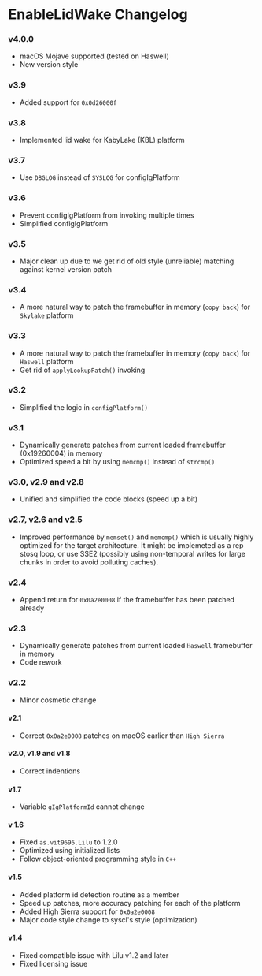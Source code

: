 EnableLidWake Changelog
==============
### v4.0.0
- macOS Mojave supported (tested on Haswell)
- New version style

### v3.9
- Added support for ```0x0d26000f```

### v3.8

- Implemented lid wake for KabyLake (KBL) platform

### v3.7

- Use ```DBGLOG``` instead of ```SYSLOG``` for configIgPlatform

### v3.6

- Prevent configIgPlatform from invoking multiple times
- Simplified configIgPlatform

### v3.5

- Major clean up due to we get rid of old style (unreliable) matching against kernel version patch

### v3.4

- A more natural way to patch the framebuffer in memory (```copy back```) for ```Skylake``` platform

### v3.3

- A more natural way to patch the framebuffer in memory (```copy back```) for ```Haswell``` platform
- Get rid of ```applyLookupPatch()``` invoking

### v3.2

- Simplified the logic in ```configPlatform()```

### v3.1

- Dynamically generate patches from current loaded framebuffer (0x19260004) in memory
- Optimized speed a bit by using ```memcmp()``` instead of  ```strcmp()```

### v3.0, v2.9 and v2.8

- Unified and simplified the code blocks (speed up a bit)

### v2.7, v2.6 and v2.5
- Improved performance by  ```memset()``` and ```memcmp()``` which is usually highly optimized for the target architecture. It might be implemeted as a rep stosq loop, or use SSE2 (possibly using non-temporal writes for large chunks in order to avoid polluting caches).

### v2.4

- Append return for ```0x0a2e0008``` if the framebuffer has been patched already

### v2.3

- Dynamically generate patches from current loaded ```Haswell``` framebuffer in memory
- Code rework

### v2.2

- Minor cosmetic change

#### v2.1
- Correct ```0x0a2e0008``` patches on macOS earlier than ```High Sierra```

#### v2.0, v1.9 and v1.8
- Correct indentions

#### v1.7
- Variable ```gIgPlatformId``` cannot change

#### v 1.6
- Fixed ```as.vit9696.Lilu``` to 1.2.0
- Optimized using initialized lists
- Follow object-oriented programming style in ```C++```

#### v1.5
- Added platform id detection routine as a member 
- Speed up patches, more accuracy patching for each of the platform
- Added High Sierra support for ```0x0a2e0008```
- Major code style change to syscl's style (optimization)

#### v1.4
- Fixed compatible issue with Lilu v1.2 and later
- Fixed licensing issue
